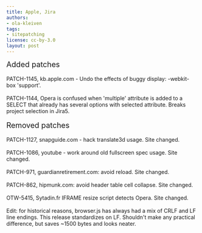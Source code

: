 ```yaml
---
title: Apple, Jira
authors:
- ola-kleiven
tags:
- sitepatching
license: cc-by-3.0
layout: post
---
```


<span style="font-size: 140%">Added patches</span><br/><br/>PATCH-1145, kb.apple.com - Undo the effects of buggy display: -webkit-box &#39;support&#39;.<br/><br/>PATCH-1144, Opera is confused when &#39;multiple&#39; attribute is added to a SELECT that already has several options with selected attribute. Breaks project selection in Jira5.<br/><br/><span style="font-size: 140%">Removed patches</span><br/><br/>PATCH-1127, snapguide.com - hack translate3d usage. Site changed.<br/><br/>PATCH-1086, youtube - work around old fullscreen spec usage. Site changed.<br/><br/>PATCH-971, guardianretirement.com: avoid reload. Site changed.<br/><br/>PATCH-862, hipmunk.com: avoid header table cell collapse. Site changed.<br/><br/>OTW-5415, Sytadin.fr IFRAME resize script detects Opera. Site changed.<br/><br/>Edit: for historical reasons, browser.js has always had a mix of CRLF and LF line endings. This release standardizes on LF. Shouldn&#39;t make any practical difference, but saves ~1500 bytes and looks neater.

